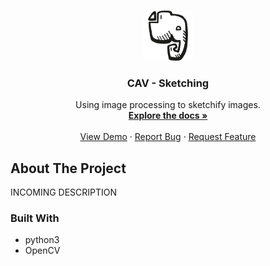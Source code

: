 <!-- PROJECT LOGO -->
<br />
<p align="center">
  <a href="https://github.com/Jarlisco/CAV_Sketching">
    <img src="images/logo.png" alt="Logo" width="80" height="80">
  </a>

  <h3 align="center">CAV - Sketching</h3>

  <p align="center">
    Using image processing to sketchify images.
    <br />
    <a href="https://github.com/Jarlisco/CAV_Sketching"><strong>Explore the docs »</strong></a>
    <br />
    <br />
    <a href="https://github.com/Jarlisco/CAV_Sketching">View Demo</a>
    ·
    <a href="https://github.com/Jarlisco/CAV_Sketching/issues">Report Bug</a>
    ·
    <a href="https://github.com/Jarlisco/CAV_Sketching/issues">Request Feature</a>
  </p>
</p>




<!-- ABOUT THE PROJECT -->
## About The Project
INCOMING DESCRIPTION
<!--[![Product Name Screen Shot][product-screenshot]](https://example.com)-->

### Built With

* python3
* OpenCV




<!-- MARKDOWN LINKS & IMAGES -->
<!-- https://www.markdownguide.org/basic-syntax/#reference-style-links -->
[contributors-shield]: https://img.shields.io/github/contributors/github_username/repo.svg?style=flat-square
[contributors-url]: https://github.com/github_username/repo/graphs/contributors
[forks-shield]: https://img.shields.io/github/forks/github_username/repo.svg?style=flat-square
[forks-url]: https://github.com/github_username/repo/network/members
[stars-shield]: https://img.shields.io/github/stars/github_username/repo.svg?style=flat-square
[stars-url]: https://github.com/github_username/repo/stargazers
[issues-shield]: https://img.shields.io/github/issues/github_username/repo.svg?style=flat-square
[issues-url]: https://github.com/github_username/repo/issues
[license-shield]: https://img.shields.io/github/license/github_username/repo.svg?style=flat-square
[license-url]: https://github.com/github_username/repo/blob/master/LICENSE.txt
[linkedin-shield]: https://img.shields.io/badge/-LinkedIn-black.svg?style=flat-square&logo=linkedin&colorB=555
[linkedin-url]: https://linkedin.com/in/github_username
[product-screenshot]: images/screenshot.png